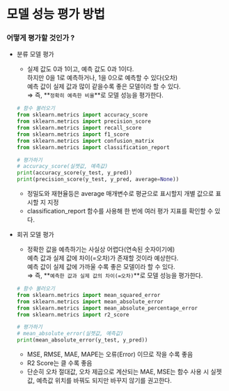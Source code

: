 # 모델 성능 평가 방법

### 어떻게 평가할 것인가 ?

- 분류 모델 평가
    - 실제 값도 0과 1이고, 예측 값도 0과 1이다.  
    하지만 0을 1로 예측하거나, 1을 0으로 예측할 수 있다(오차)  
    예측 값이 실제 값과 많이 같을수록 좋은 모델이라 할 수 있다.  
    ⇒ 즉, **`정확히 예측한 비율`**로 모델 성능을 평가한다.
    
    ```python
    # 함수 불러오기
    from sklearn.metrics import accuracy_score
    from sklearn.metrics import precision_score
    from sklearn.metrics import recall_score
    from sklearn.metrics import f1_score
    from sklearn.metrics import confusion_matrix
    from sklearn.metrics import classification_report
    
    # 평가하기
    # accuracy_score(실젯값, 예측값)
    print(accuracy_score(y_test, y_pred))
    print(precision_score(y_test, y_pred, average=None))
    ```
    
    - 정밀도와 재현율등은 average 매개변수로 평균으로 표시할지 개별 값으로 표시할 지 지정
    - classification_report 함수를 사용해 한 번에 여러 평가 지표를 확인할 수 있다.
- 회귀 모델 평가
    - 정확한 값을 예측하기는 사실상 어렵다(연속된 숫자이기에)  
    예측 값과 실제 값에 차이(=오차)가 존재할 것이라 예상한다.  
    예측 값이 실제 값에 가까울 수록 좋은 모델이라 할 수 있다.  
    ⇒ 즉, **`예측한 값과 실제 값의 차이(=오차)`**로 모델 성능을 평가한다.
    
    ```python
    # 함수 불러오기
    from sklearn.metrics import mean_squared_error
    from sklearn.metrics import mean_absolute_error
    from sklearn.metrics import mean_absolute_percentage_error
    from sklearn.metrics import r2_score
    
    # 평가하기
    # mean_absolute_error(실젯값, 예측값)
    print(mean_absolute_error(y_test, y_pred))
    ```
    
    - MSE, RMSE, MAE, MAPE는 오류(Error) 이므로 작을 수록 좋음
    - R2 Score는 클 수록 좋음
    - 단순히 오차 절대값, 오차 제곱으로 계산되는 MAE, MSE는 함수 사용 시 실젯값, 예측값 위치를
    바꿔도 되지만 바꾸지 않기를 권고한다.